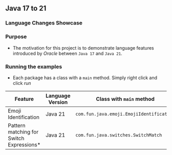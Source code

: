 ## Java 17 to 21
### Language Changes Showcase

### Purpose
* The motivation for this project is to demonstrate language features introduced by _Oracle_ between `Java 17` and `Java 21`.

### Running the examples
* Each package has a class with a `main` method. Simply right click and click _run_

| Feature                                  | Language Version | Class with `main` method                 |
|------------------------------------------|------------------|------------------------------------------| 
| Emoji Identification                     | Java 21          | `com.fun.java.emoji.EmojiIdentification` |
| Pattern matching for Switch Expressions* | Java 21          | `com.fun.java.switches.SwitchMatch`      |
